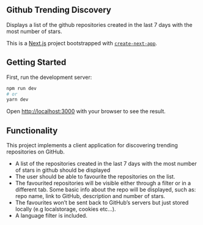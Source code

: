 ## Github Trending Discovery

Displays a list of the github repositories created in the last 7 days with the most number of stars.

This is a [Next.js](https://nextjs.org/) project bootstrapped with [`create-next-app`](https://github.com/vercel/next.js/tree/canary/packages/create-next-app).

## Getting Started

First, run the development server:

```bash
npm run dev
# or
yarn dev
```

Open [http://localhost:3000](http://localhost:3000) with your browser to see the result.

## Functionality

This project implements a client application for discovering trending repositories on GitHub.

- A list of the repositories created in the last 7 days with the most number of stars in
  github should be displayed
- The user should be able to favourite the repositories on the list.
- The favourited repositories will be visible either through a filter or in a different
  tab. Some basic info about the repo will be displayed, such as: repo name, link
  to GitHub, description and number of stars.
- The favourites won’t be sent back to GitHub’s servers but just stored locally (e.g localstorage, cookies etc...).
- A language filter is included.
